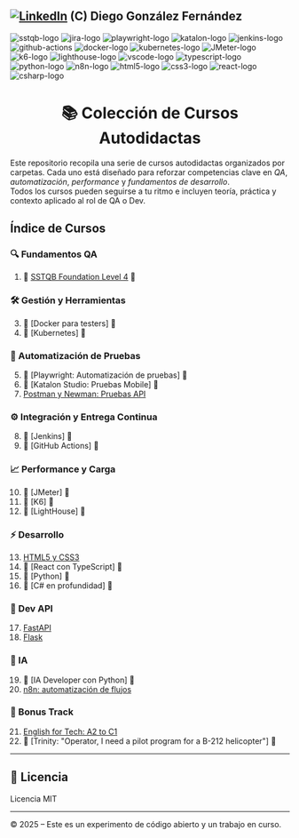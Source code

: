 [![LinkedIn][linkedin-logo]][linkedin-link] (C) Diego González Fernández
---

![sstqb-logo]
![jira-logo]
![playwright-logo]
![katalon-logo]
![jenkins-logo]
![github-actions]
![docker-logo]
![kubernetes-logo]
![JMeter-logo]
![k6-logo]
![lighthouse-logo]
![vscode-logo]
![typescript-logo]
![python-logo]
![n8n-logo]
![html5-logo]
![css3-logo]
![react-logo]
![csharp-logo]

<h1 align="center">📚 Colección de Cursos Autodidactas</h1>

Este repositorio recopila una serie de cursos autodidactas organizados por carpetas. Cada uno está diseñado para reforzar competencias clave en *QA*, *automatización*, *performance* y *fundamentos de desarrollo*.  
Todos los cursos pueden seguirse a tu ritmo e incluyen teoría, práctica y contexto aplicado al rol de QA o Dev.

## Índice de Cursos

### 🔍 Fundamentos QA

1. 🚧 [SSTQB Foundation Level 4](./courses/qa-fundaments/sstqb/readme.md) 🚧

### 🛠️ Gestión y Herramientas

3. 🚧 [Docker para testers]<!-- (./courses/containers/docker/readme.md)--> 🚧
4. 🚧 [Kubernetes]<!-- (./courses/containers/kubernetes/readme.md)--> 🚧

### 🧪 Automatización de Pruebas

5. 🚧 [Playwright: Automatización de pruebas]<!-- (./courses/automation/playwright/readme.md)--> 🚧
6. 🚧 [Katalon Studio: Pruebas Mobile]<!-- (./courses/automation/katalon/readme.md)--> 🚧
7. [Postman y Newman: Pruebas API](./courses/automation/postman/readme.md)

### ⚙️ Integración y Entrega Continua

8. 🚧 [Jenkins]<!-- (./courses/ci-cd/jenkins/readme.md)--> 🚧
9. 🚧 [GitHub Actions]<!-- (./courses/ci-cd/github-actions/readme.md)--> 🚧

### 📈 Performance y Carga

10. 🚧 [JMeter]<!-- (./courses/performance/jmeter/readme.md)--> 🚧
11. 🚧 [K6]<!-- (./courses/performance/k6/readme.md)--> 🚧
12. 🚧 [LightHouse]<!-- (./courses/performance/lighthouse/lighthouse/readme.md)--> 🚧

### ⚡ Desarrollo

13. [HTML5 y CSS3](./courses/dev-and-ia/html5/readme.md)
14. 🚧 [React con TypeScript]<!-- (./courses/dev-and-ia/react/readme.md)--> 🚧
15. 🚧 [Python]<!-- (./courses/dev-and-ia/python/readme.md)--> 🚧
16. 🚧 [C# en profundidad]<!-- (./courses/dev-and-ia/csharp/readme.md)--> 🚧

  ### 📡 Dev API

  17. [FastAPI](./courses/dev-and-ia/fastapi/readme.md)
  18. [Flask](./courses/dev-and-ia/flask/readme.md)

  ### 🧠 IA

  19. 🚧 [IA Developer con Python]<!-- (./courses/dev-and-ia/ia-python/readme.md)--> 🚧
  20. [n8n: automatización de flujos](./courses/dev-and-ia/n8n/readme.md)

### 🚁 Bonus Track

21. [English for Tech: A2 to C1](./courses/resources/english/readme.md)
22. 🚧 [Trinity: "Operator, I need a pilot program for a B-212 helicopter"]<!-- (./courses/resources/helicopter/readme.md)--> 🚧

---

## 📄 Licencia

Licencia MIT

---

© 2025 – Este es un experimento de código abierto y un trabajo en curso.

<!-- Certificaciones -->
[sstqb-logo]: https://img.shields.io/badge/SSTQB-005AA7?style=for-the-badge&logoColor=white

<!-- QA tools -->
[jira-logo]: https://img.shields.io/badge/jira-%230A0FFF.svg?style=for-the-badge&logo=jira&logoColor=white

<!-- CI Tool -->
[github-actions]: https://img.shields.io/badge/github%20actions-%232671E5.svg?style=for-the-badge&logo=githubactions&logoColor=white
[jenkins-logo]: https://img.shields.io/badge/Jenkins-D24939?style=for-the-badge&logo=jenkins&logoColor=white

<!-- Containers -->
[kubernetes-logo]: https://img.shields.io/badge/Kubernetes-326CE5?style=for-the-badge&logo=kubernetes&logoColor=white
[docker-logo]: https://img.shields.io/badge/Docker-2496ED?style=for-the-badge&logo=docker&logoColor=white

<!-- Programming Languages -->
[typescript-logo]: https://img.shields.io/badge/typescript-%23007ACC.svg?style=for-the-badge&logo=typescript&logoColor=white
[python-logo]: https://img.shields.io/badge/Python-black?logo=python&style=for-the-badge
[html5-logo]: https://img.shields.io/badge/HTML5-E34F26?style=for-the-badge&logo=html5&logoColor=white
[css3-logo]: https://img.shields.io/badge/CSS3-1572B6?style=for-the-badge&logo=css3&logoColor=white
[csharp-logo]: https://img.shields.io/badge/C%23-239120?style=for-the-badge&logo=c-sharp&logoColor=white

<!-- Testing Frameworks -->
[cypress-logo]: https://img.shields.io/badge/-cypress-%23E5E5E5?style=for-the-badge&logo=cypress&logoColor=058a5e
[playwright-logo]: https://img.shields.io/badge/playwright-black?style=for-the-badge
[katalon-logo]: https://img.shields.io/badge/Katalon%20Studio-0568A6?style=for-the-badge&logo=katalon&logoColor=white

<!-- Performance -->
[K6-logo]: https://img.shields.io/badge/k6-7D64FF?style=for-the-badge&logo=k6&logoColor=white
[JMeter-logo]: https://img.shields.io/badge/JMeter-D24939?style=for-the-badge&logo=apache-jmeter&logoColor=white
[axe-core-logo]: https://img.shields.io/badge/axe--core-darkgreen?style=for-the-badge&logo=axe&logoColor=white
[lighthouse-logo]: https://img.shields.io/badge/Lighthouse-orange?style=for-the-badge&logo=lighthouse&logoColor=white

<!-- Dev Tools -->
[vscode-logo]: https://img.shields.io/badge/Visual%20Studio%20Code-0078d7.svg?style=for-the-badge&logo=visual-studio-code&logoColor=white
[react-logo]: https://img.shields.io/badge/React-61DAFB?style=for-the-badge&logo=react&logoColor=black

<!-- IA -->
[n8n-logo]: https://img.shields.io/badge/n8n-EF6533?style=for-the-badge&logo=n8n&logoColor=white

<!-- Other -->
[linkedin-logo]: https://img.shields.io/badge/LinkedIn-blue?style=for-the-badge&logo=linkedin&logoColor=white
[linkedin-link]: https://www.linkedin.com/in/diego-gonzalez-fernandez/
